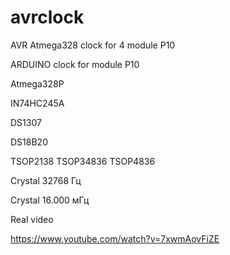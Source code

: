 # avrclock
AVR Atmega328 clock for 4 module P10

ARDUINO clock for module P10

Atmega328P

IN74HC245A

DS1307

DS18B20

TSOP2138 TSOP34836 TSOP4836

Crystal 32768 Гц

Crystal 16.000 мГц

Real video

https://www.youtube.com/watch?v=7xwmAovFiZE

